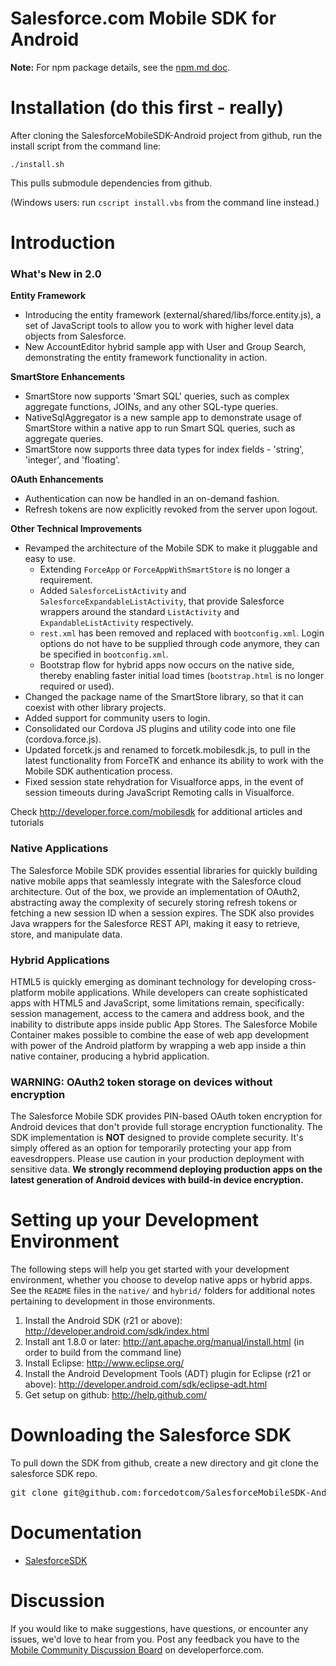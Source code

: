 # Salesforce.com Mobile SDK for Android

**Note:** For npm package details, see the [npm.md doc](https://github.com/forcedotcom/SalesforceMobileSDK-Android/blob/master/npm.md).

Installation (do this first - really)
==
After cloning the SalesforceMobileSDK-Android project from github, run the install script from the command line:

`./install.sh`

This pulls submodule dependencies from github.

(Windows users: run `cscript install.vbs` from the command line instead.)

Introduction
==

### What's New in 2.0

**Entity Framework**
- Introducing the entity framework (external/shared/libs/force.entity.js), a set of JavaScript tools to allow you to work with higher level data objects from Salesforce.
- New AccountEditor hybrid sample app with User and Group Search, demonstrating the entity framework functionality in action.

**SmartStore Enhancements**
- SmartStore now supports 'Smart SQL' queries, such as complex aggregate functions, JOINs, and any other SQL-type queries.
- NativeSqlAggregator is a new sample app to demonstrate usage of SmartStore within a native app to run Smart SQL queries, such as aggregate queries.
- SmartStore now supports three data types for index fields - 'string', 'integer', and 'floating'.

**OAuth Enhancements**
- Authentication can now be handled in an on-demand fashion.
- Refresh tokens are now explicitly revoked from the server upon logout.

**Other Technical Improvements**
- Revamped the architecture of the Mobile SDK to make it pluggable and easy to use.
	- Extending `ForceApp` or `ForceAppWithSmartStore` is no longer a requirement.
	- Added `SalesforceListActivity` and `SalesforceExpandableListActivity`, that provide Salesforce wrappers around the standard `ListActivity` and `ExpandableListActivity` respectively.
	- `rest.xml` has been removed and replaced with `bootconfig.xml`. Login options do not have to be supplied through code anymore, they can be specified in `bootconfig.xml`.
	- Bootstrap flow for hybrid apps now occurs on the native side, thereby enabling faster initial load times (`bootstrap.html` is no longer required or used).
- Changed the package name of the SmartStore library, so that it can coexist with other library projects.
- Added support for community users to login.
- Consolidated our Cordova JS plugins and utility code into one file (cordova.force.js).
- Updated forcetk.js and renamed to forcetk.mobilesdk.js, to pull in the latest functionality from ForceTK and enhance its ability to work with the Mobile SDK authentication process.
- Fixed session state rehydration for Visualforce apps, in the event of session timeouts during JavaScript Remoting calls in Visualforce.

Check http://developer.force.com/mobilesdk for additional articles and tutorials

### Native Applications
The Salesforce Mobile SDK provides essential libraries for quickly building native mobile apps that seamlessly integrate with the Salesforce cloud architecture.  Out of the box, we provide an implementation of OAuth2, abstracting away the complexity of securely storing refresh tokens or fetching a new session ID when a session expires. The SDK also provides Java wrappers for the Salesforce REST API, making it easy to retrieve, store, and manipulate data.

### Hybrid Applications
HTML5 is quickly emerging as dominant technology for developing cross-platform mobile applications. While developers can create sophisticated apps with HTML5 and JavaScript, some limitations remain, specifically: session management, access to the camera and address book, and the inability to distribute apps inside public App Stores. The Salesforce Mobile Container makes possible to combine the ease of web app development with power of the Android platform by wrapping a web app inside a thin native container, producing a hybrid application.

### WARNING: OAuth2 token storage on devices without encryption
The Salesforce Mobile SDK provides PIN-based OAuth token encryption for Android devices that don't provide full storage encryption functionality.  The SDK implementation is **NOT** designed to provide complete security. It's simply offered as an option for temporarily protecting your app from eavesdroppers. Please use caution in your production deployment with sensitive data. **We strongly recommend deploying production apps on the latest generation of Android devices with build-in device encryption.**

Setting up your Development Environment
==

The following steps will help you get started with your development environment, whether you choose to develop native apps or hybrid apps. See the `README` files in the `native/` and `hybrid/` folders for additional notes pertaining to development in those environments.

1. Install the Android SDK (r21 or above): http://developer.android.com/sdk/index.html
2. Install ant 1.8.0 or later: http://ant.apache.org/manual/install.html (in order to build from the command line)
3. Install Eclipse: http://www.eclipse.org/
4. Install the Android Development Tools (ADT) plugin for Eclipse (r21 or above): http://developer.android.com/sdk/eclipse-adt.html
5. Get setup on github: http://help.github.com/

Downloading the Salesforce SDK
==

To pull down the SDK from github, create a new directory and git clone the salesforce SDK repo.
<pre>
git clone git@github.com:forcedotcom/SalesforceMobileSDK-Android.git
</pre>

Documentation
==

* [SalesforceSDK](http://forcedotcom.github.com/SalesforceMobileSDK-Android/index.html)

Discussion
==

If you would like to make suggestions, have questions, or encounter any issues, we'd love to hear from you.  Post any feedback you have to the [Mobile Community Discussion Board](http://boards.developerforce.com/t5/Mobile/bd-p/mobile) on developerforce.com.
